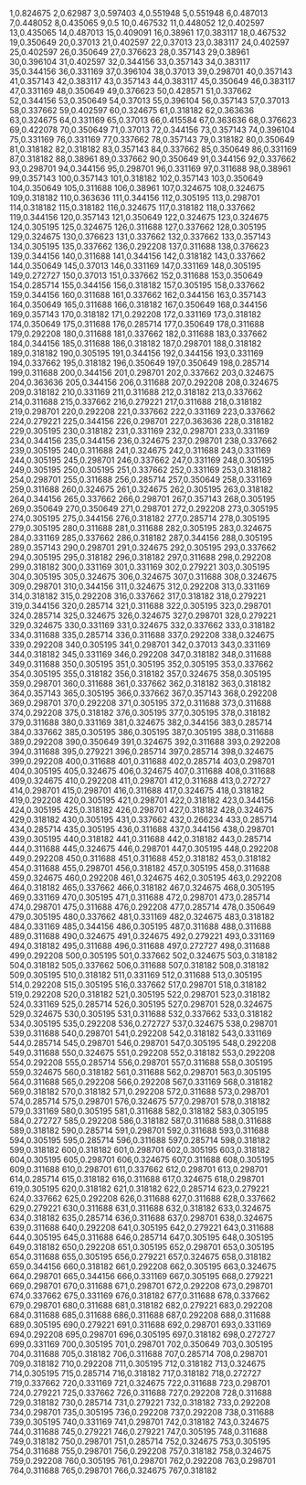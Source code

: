 1,0.824675
2,0.62987
3,0.597403
4,0.551948
5,0.551948
6,0.487013
7,0.448052
8,0.435065
9,0.5
10,0.467532
11,0.448052
12,0.402597
13,0.435065
14,0.487013
15,0.409091
16,0.38961
17,0.383117
18,0.467532
19,0.350649
20,0.37013
21,0.402597
22,0.37013
23,0.383117
24,0.402597
25,0.402597
26,0.350649
27,0.376623
28,0.357143
29,0.38961
30,0.396104
31,0.402597
32,0.344156
33,0.357143
34,0.383117
35,0.344156
36,0.331169
37,0.396104
38,0.37013
39,0.298701
40,0.357143
41,0.357143
42,0.383117
43,0.357143
44,0.383117
45,0.350649
46,0.383117
47,0.331169
48,0.350649
49,0.376623
50,0.428571
51,0.337662
52,0.344156
53,0.350649
54,0.37013
55,0.396104
56,0.357143
57,0.37013
58,0.337662
59,0.402597
60,0.324675
61,0.318182
62,0.363636
63,0.324675
64,0.331169
65,0.37013
66,0.415584
67,0.363636
68,0.376623
69,0.422078
70,0.350649
71,0.37013
72,0.344156
73,0.357143
74,0.396104
75,0.331169
76,0.331169
77,0.337662
78,0.357143
79,0.318182
80,0.350649
81,0.318182
82,0.318182
83,0.357143
84,0.337662
85,0.350649
86,0.331169
87,0.318182
88,0.38961
89,0.337662
90,0.350649
91,0.344156
92,0.337662
93,0.298701
94,0.344156
95,0.298701
96,0.331169
97,0.311688
98,0.38961
99,0.357143
100,0.357143
101,0.318182
102,0.357143
103,0.350649
104,0.350649
105,0.311688
106,0.38961
107,0.324675
108,0.324675
109,0.318182
110,0.363636
111,0.344156
112,0.305195
113,0.298701
114,0.318182
115,0.318182
116,0.324675
117,0.318182
118,0.337662
119,0.344156
120,0.357143
121,0.350649
122,0.324675
123,0.324675
124,0.305195
125,0.324675
126,0.311688
127,0.337662
128,0.305195
129,0.324675
130,0.376623
131,0.337662
132,0.337662
133,0.357143
134,0.305195
135,0.337662
136,0.292208
137,0.311688
138,0.376623
139,0.344156
140,0.311688
141,0.344156
142,0.318182
143,0.337662
144,0.350649
145,0.37013
146,0.331169
147,0.331169
148,0.305195
149,0.272727
150,0.37013
151,0.337662
152,0.311688
153,0.350649
154,0.285714
155,0.344156
156,0.318182
157,0.305195
158,0.337662
159,0.344156
160,0.311688
161,0.337662
162,0.344156
163,0.357143
164,0.350649
165,0.311688
166,0.318182
167,0.350649
168,0.344156
169,0.357143
170,0.318182
171,0.292208
172,0.331169
173,0.318182
174,0.350649
175,0.311688
176,0.285714
177,0.350649
178,0.311688
179,0.292208
180,0.311688
181,0.337662
182,0.311688
183,0.337662
184,0.344156
185,0.311688
186,0.318182
187,0.298701
188,0.318182
189,0.318182
190,0.305195
191,0.344156
192,0.344156
193,0.331169
194,0.337662
195,0.318182
196,0.350649
197,0.350649
198,0.285714
199,0.311688
200,0.344156
201,0.298701
202,0.337662
203,0.324675
204,0.363636
205,0.344156
206,0.311688
207,0.292208
208,0.324675
209,0.318182
210,0.331169
211,0.311688
212,0.318182
213,0.337662
214,0.311688
215,0.337662
216,0.279221
217,0.311688
218,0.318182
219,0.298701
220,0.292208
221,0.337662
222,0.331169
223,0.337662
224,0.279221
225,0.344156
226,0.298701
227,0.363636
228,0.318182
229,0.305195
230,0.318182
231,0.331169
232,0.298701
233,0.331169
234,0.344156
235,0.344156
236,0.324675
237,0.298701
238,0.337662
239,0.305195
240,0.311688
241,0.324675
242,0.311688
243,0.331169
244,0.305195
245,0.298701
246,0.337662
247,0.331169
248,0.305195
249,0.305195
250,0.305195
251,0.337662
252,0.331169
253,0.318182
254,0.298701
255,0.311688
256,0.285714
257,0.350649
258,0.331169
259,0.311688
260,0.324675
261,0.324675
262,0.305195
263,0.318182
264,0.344156
265,0.337662
266,0.298701
267,0.357143
268,0.305195
269,0.350649
270,0.350649
271,0.298701
272,0.292208
273,0.305195
274,0.305195
275,0.344156
276,0.318182
277,0.285714
278,0.305195
279,0.305195
280,0.311688
281,0.311688
282,0.305195
283,0.324675
284,0.331169
285,0.337662
286,0.318182
287,0.344156
288,0.305195
289,0.357143
290,0.298701
291,0.324675
292,0.305195
293,0.337662
294,0.305195
295,0.318182
296,0.318182
297,0.311688
298,0.292208
299,0.318182
300,0.331169
301,0.331169
302,0.279221
303,0.305195
304,0.305195
305,0.324675
306,0.324675
307,0.311688
308,0.324675
309,0.298701
310,0.344156
311,0.324675
312,0.292208
313,0.331169
314,0.318182
315,0.292208
316,0.337662
317,0.318182
318,0.279221
319,0.344156
320,0.285714
321,0.311688
322,0.305195
323,0.298701
324,0.285714
325,0.324675
326,0.324675
327,0.298701
328,0.279221
329,0.324675
330,0.331169
331,0.324675
332,0.337662
333,0.318182
334,0.311688
335,0.285714
336,0.311688
337,0.292208
338,0.324675
339,0.292208
340,0.305195
341,0.298701
342,0.37013
343,0.331169
344,0.318182
345,0.331169
346,0.292208
347,0.318182
348,0.311688
349,0.311688
350,0.305195
351,0.305195
352,0.305195
353,0.337662
354,0.305195
355,0.318182
356,0.318182
357,0.324675
358,0.305195
359,0.298701
360,0.311688
361,0.337662
362,0.318182
363,0.318182
364,0.357143
365,0.305195
366,0.337662
367,0.357143
368,0.292208
369,0.298701
370,0.292208
371,0.305195
372,0.311688
373,0.311688
374,0.292208
375,0.318182
376,0.305195
377,0.305195
378,0.318182
379,0.311688
380,0.331169
381,0.324675
382,0.344156
383,0.285714
384,0.337662
385,0.305195
386,0.305195
387,0.305195
388,0.311688
389,0.292208
390,0.350649
391,0.324675
392,0.311688
393,0.292208
394,0.311688
395,0.279221
396,0.285714
397,0.285714
398,0.324675
399,0.292208
400,0.311688
401,0.311688
402,0.285714
403,0.298701
404,0.305195
405,0.324675
406,0.324675
407,0.311688
408,0.311688
409,0.324675
410,0.292208
411,0.298701
412,0.311688
413,0.272727
414,0.298701
415,0.298701
416,0.311688
417,0.324675
418,0.318182
419,0.292208
420,0.305195
421,0.298701
422,0.318182
423,0.344156
424,0.305195
425,0.318182
426,0.298701
427,0.318182
428,0.324675
429,0.318182
430,0.305195
431,0.337662
432,0.266234
433,0.285714
434,0.285714
435,0.305195
436,0.311688
437,0.344156
438,0.298701
439,0.305195
440,0.318182
441,0.311688
442,0.318182
443,0.285714
444,0.311688
445,0.324675
446,0.298701
447,0.305195
448,0.292208
449,0.292208
450,0.311688
451,0.311688
452,0.318182
453,0.318182
454,0.311688
455,0.298701
456,0.318182
457,0.305195
458,0.311688
459,0.324675
460,0.292208
461,0.324675
462,0.305195
463,0.292208
464,0.318182
465,0.337662
466,0.318182
467,0.324675
468,0.305195
469,0.331169
470,0.305195
471,0.311688
472,0.298701
473,0.285714
474,0.298701
475,0.311688
476,0.292208
477,0.285714
478,0.350649
479,0.305195
480,0.337662
481,0.331169
482,0.324675
483,0.318182
484,0.331169
485,0.344156
486,0.305195
487,0.311688
488,0.311688
489,0.311688
490,0.324675
491,0.324675
492,0.279221
493,0.331169
494,0.318182
495,0.311688
496,0.311688
497,0.272727
498,0.311688
499,0.292208
500,0.305195
501,0.337662
502,0.324675
503,0.318182
504,0.318182
505,0.337662
506,0.311688
507,0.318182
508,0.318182
509,0.305195
510,0.318182
511,0.331169
512,0.311688
513,0.305195
514,0.292208
515,0.305195
516,0.337662
517,0.298701
518,0.318182
519,0.292208
520,0.318182
521,0.305195
522,0.298701
523,0.318182
524,0.331169
525,0.285714
526,0.305195
527,0.298701
528,0.324675
529,0.324675
530,0.305195
531,0.311688
532,0.337662
533,0.318182
534,0.305195
535,0.292208
536,0.272727
537,0.324675
538,0.298701
539,0.311688
540,0.298701
541,0.292208
542,0.318182
543,0.331169
544,0.285714
545,0.298701
546,0.298701
547,0.305195
548,0.292208
549,0.311688
550,0.324675
551,0.292208
552,0.318182
553,0.292208
554,0.292208
555,0.285714
556,0.298701
557,0.311688
558,0.305195
559,0.324675
560,0.318182
561,0.311688
562,0.298701
563,0.305195
564,0.311688
565,0.292208
566,0.292208
567,0.331169
568,0.318182
569,0.318182
570,0.318182
571,0.292208
572,0.311688
573,0.298701
574,0.285714
575,0.298701
576,0.324675
577,0.298701
578,0.318182
579,0.331169
580,0.305195
581,0.311688
582,0.318182
583,0.305195
584,0.272727
585,0.292208
586,0.318182
587,0.311688
588,0.311688
589,0.318182
590,0.285714
591,0.298701
592,0.311688
593,0.311688
594,0.305195
595,0.285714
596,0.311688
597,0.285714
598,0.318182
599,0.318182
600,0.318182
601,0.298701
602,0.305195
603,0.318182
604,0.305195
605,0.298701
606,0.324675
607,0.311688
608,0.305195
609,0.311688
610,0.298701
611,0.337662
612,0.298701
613,0.298701
614,0.285714
615,0.318182
616,0.311688
617,0.324675
618,0.298701
619,0.305195
620,0.318182
621,0.318182
622,0.285714
623,0.279221
624,0.337662
625,0.292208
626,0.311688
627,0.311688
628,0.337662
629,0.279221
630,0.311688
631,0.311688
632,0.318182
633,0.324675
634,0.318182
635,0.285714
636,0.311688
637,0.298701
638,0.324675
639,0.311688
640,0.292208
641,0.305195
642,0.279221
643,0.311688
644,0.305195
645,0.311688
646,0.285714
647,0.305195
648,0.305195
649,0.318182
650,0.292208
651,0.305195
652,0.298701
653,0.305195
654,0.311688
655,0.305195
656,0.279221
657,0.324675
658,0.318182
659,0.344156
660,0.318182
661,0.292208
662,0.305195
663,0.324675
664,0.298701
665,0.344156
666,0.331169
667,0.305195
668,0.279221
669,0.298701
670,0.311688
671,0.298701
672,0.292208
673,0.298701
674,0.337662
675,0.331169
676,0.318182
677,0.311688
678,0.337662
679,0.298701
680,0.311688
681,0.318182
682,0.279221
683,0.292208
684,0.311688
685,0.311688
686,0.311688
687,0.292208
688,0.311688
689,0.305195
690,0.279221
691,0.311688
692,0.298701
693,0.331169
694,0.292208
695,0.298701
696,0.305195
697,0.318182
698,0.272727
699,0.331169
700,0.305195
701,0.298701
702,0.350649
703,0.305195
704,0.311688
705,0.318182
706,0.311688
707,0.285714
708,0.298701
709,0.318182
710,0.292208
711,0.305195
712,0.318182
713,0.324675
714,0.305195
715,0.285714
716,0.318182
717,0.318182
718,0.272727
719,0.337662
720,0.331169
721,0.324675
722,0.311688
723,0.298701
724,0.279221
725,0.337662
726,0.311688
727,0.292208
728,0.311688
729,0.318182
730,0.285714
731,0.279221
732,0.318182
733,0.292208
734,0.298701
735,0.305195
736,0.292208
737,0.292208
738,0.311688
739,0.305195
740,0.331169
741,0.298701
742,0.318182
743,0.324675
744,0.311688
745,0.279221
746,0.279221
747,0.305195
748,0.311688
749,0.318182
750,0.298701
751,0.285714
752,0.324675
753,0.305195
754,0.311688
755,0.298701
756,0.292208
757,0.318182
758,0.324675
759,0.292208
760,0.305195
761,0.298701
762,0.292208
763,0.298701
764,0.311688
765,0.298701
766,0.324675
767,0.318182